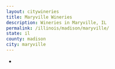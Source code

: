 ```yaml
---
layout: citywineries
title: Maryville Wineries
description: Wineries in Maryville, IL
permalink: /illinois/madison/maryville/
state: il
county: madison
city: maryville
---
```

-
